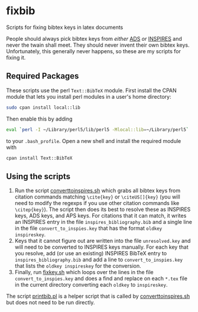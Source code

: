 # fixbib
Scripts for fixing bibtex keys in latex documents

People should always pick bibtex keys from *either* [ADS](http://adsabs.harvard.edu/abstract_service.html) *or* [INSPIRES](https://inspirehep.net/) and never the twain shall meet. They should never invent their own bibtex keys. Unfortunately, this generally never happens, so these are my scripts for fixing it.

## Required Packages

These scripts use the perl `Text::BibTeX` module. First install the CPAN module that lets you install perl modules in a user's home directory:
```sh
sudo cpan install local::lib
```
Then enable this by adding
```sh
eval `perl -I ~/Library/perl5/lib/perl5 -Mlocal::lib=~/Library/perl5`
```
to your `.bash_profile`. Open a new shell and install the required module with
```sh
cpan install Text::BibTeX
```

## Using the scripts

1. Run the script [converttoinspires.sh](https://github.com/duncan-brown/fixbib/blob/master/converttoinspires.sh) which grabs all bibtex keys from citation commands matching `\cite{key}` or `\citeUS[]{key}` (you will need to modify the regexps if you use other citation commands like `\citep{key}`). The script then does its best to resolve these as INSPIRES keys, ADS keys, and APS keys. For citations that it can match, it writes an INSPIRES entry in the file `inspires_bibliography.bib` and a single line in the file `convert_to_inspies.key` that has the format `oldkey inspireskey`. 
2. Keys that it cannot figure out are written into the file `unresolved.key` and will need to be converted to INSPIRES keys manually. For each key that you resolve, add (or use an existing) INSPIRES BibTeX entry to `inspires_bibliography.bib` and add a line to `convert_to_inspies.key` that lists the `oldkey inspireskey` for the conversion.
3. Finally, run [fixkey.sh](https://github.com/duncan-brown/fixbib/blob/master/fixkey.sh) which loops over the lines in the file `convert_to_inspies.key` and does a find and replace on each `*.tex` file in the current directory converting each `oldkey` to  `inspireskey`.

The script [printbib.pl](https://github.com/duncan-brown/fixbib/blob/master/printbib.pl) is a helper script that is called by [converttoinspires.sh](https://github.com/duncan-brown/fixbib/blob/master/converttoinspires.sh) but does not need to be run directly.
